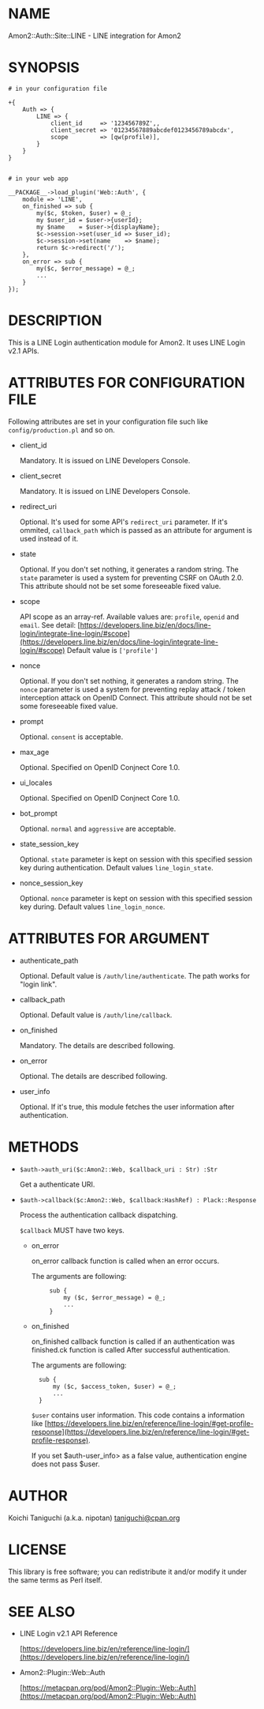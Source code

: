 # NAME

Amon2::Auth::Site::LINE - LINE integration for Amon2

# SYNOPSIS

    # in your configuration file
    
    +{
        Auth => {
            LINE => {
                client_id     => '123456789Z',,
                client_secret => '01234567889abcdef0123456789abcdx',
                scope         => [qw(profile)],
            }
        }
    }


    # in your web app
    
    __PACKAGE__->load_plugin('Web::Auth', {
        module => 'LINE',
        on_finished => sub {
            my($c, $token, $user) = @_;
            my $user_id = $user->{userId};
            my $name    = $user->{displayName};
            $c->session->set(user_id => $user_id);
            $c->session->set(name    => $name);
            return $c->redirect('/');
        },
        on_error => sub {
            my($c, $error_message) = @_;
            ...
        }
    });


# DESCRIPTION

This is a LINE Login authentication module for Amon2.
It uses LINE Login v2.1 APIs.

# ATTRIBUTES FOR CONFIGURATION FILE

Following attributes are set in your configuration file such like `config/production.pl` and so on.

- client\_id

    Mandatory. It is issued on LINE Developers Console.

- client\_secret

    Mandatory. It is issued on LINE Developers Console.

- redirect\_uri

    Optional. It's used for some API's `redirect_uri` parameter.
    If it's ommited, `callback_path` which is passed as an attribute for argument is used instead of it.

- state

    Optional. If you don't set nothing, it generates a random string.
    The `state` parameter is used a system for preventing CSRF on OAuth 2.0. This attribute should not be set some foreseeable fixed value.

- scope

    API scope as an array-ref.
    Available values are: `profile`, `openid` and `email`.
    See detail: [https://developers.line.biz/en/docs/line-login/integrate-line-login/#scope](https://developers.line.biz/en/docs/line-login/integrate-line-login/#scope)
    Default value is `['profile']`

- nonce

    Optional. If you don't set nothing, it generates a random string.
    The `nonce` parameter is used a system for preventing replay attack / token interception attack on OpenID Connect. This attribute should not be set some foreseeable fixed value.

- prompt

    Optional. `consent` is acceptable.

- max\_age

    Optional. Specified on OpenID Conjnect Core 1.0.

- ui\_locales

    Optional. Specified on OpenID Conjnect Core 1.0.

- bot\_prompt

    Optional. `normal` and `aggressive` are acceptable.

- state\_session\_key

    Optional. `state` parameter is kept on session with this specified session key during authentication.
    Default values `line_login_state`.

- nonce\_session\_key

    Optional. `nonce` parameter is kept on session with this specified session key during.
    Default values `line_login_nonce`.

# ATTRIBUTES FOR ARGUMENT

- authenticate\_path

    Optional. Default value is `/auth/line/authenticate`. The path works for "login link".

- callback\_path

    Optional. Default value is `/auth/line/callback`.

- on\_finished

    Mandatory. The details are described following.

- on\_error

    Optional. The details are described following.

- user\_info

    Optional. If it's true, this module fetches the user information after authentication.

# METHODS

- `$auth->auth_uri($c:Amon2::Web, $callback_uri : Str) :Str`

    Get a authenticate URI.

- `$auth->callback($c:Amon2::Web, $callback:HashRef) : Plack::Response`

    Process the authentication callback dispatching.

    `$callback` MUST have two keys.

    - on\_error

        on_error callback function is called when an error occurs.

        The arguments are following:

               sub {
                   my ($c, $error_message) = @_;
                   ...
               }
            

    - on\_finished

        on_finished callback function is called if an authentication was finished.ck function is called After successful authentication.

        The arguments are following:

            sub {
                my ($c, $access_token, $user) = @_;
                ...
            }

        `$user` contains user information. This code contains a information like [https://developers.line.biz/en/reference/line-login/#get-profile-response](https://developers.line.biz/en/reference/line-login/#get-profile-response).

        If you set $auth-user_info> as a false value, authentication engine does not pass $user.

# AUTHOR

Koichi Taniguchi (a.k.a. nipotan) <taniguchi@cpan.org>

# LICENSE

This library is free software; you can redistribute it and/or modify
it under the same terms as Perl itself.

# SEE ALSO

- LINE Login v2.1 API Reference

    [https://developers.line.biz/en/reference/line-login/](https://developers.line.biz/en/reference/line-login/)

- Amon2::Plugin::Web::Auth

    [https://metacpan.org/pod/Amon2::Plugin::Web::Auth](https://metacpan.org/pod/Amon2::Plugin::Web::Auth)
